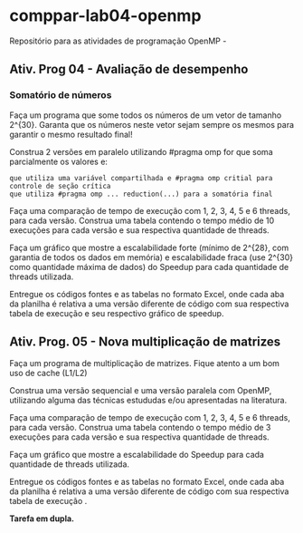 # comppar-lab04-openmp
Repositório para as atividades de programação OpenMP - 

## Ativ. Prog 04 - Avaliação de desempenho

### Somatório de números

Faça um programa que some todos os números de um vetor de tamanho 2^{30}. Garanta que os números neste vetor sejam sempre os mesmos para garantir o mesmo resultado final!

Construa 2 versões em paralelo utilizando #pragma omp for que soma parcialmente os valores e:

    que utiliza uma variável compartilhada e #pragma omp critial para controle de seção crítica
    que utiliza #pragma omp ... reduction(...) para a somatória final

Faça uma comparação de tempo de execução com 1, 2, 3, 4, 5 e 6 threads, para cada versão. Construa uma tabela contendo o tempo médio de 10 execuções para cada versão e sua respectiva quantidade de threads.

Faça um gráfico que mostre a escalabilidade forte (mínimo de 2^{28}, com garantia de todos os dados em memória) e escalabilidade fraca (use 2^{30} como quantidade máxima de dados) do Speedup para cada quantidade de threads utilizada.

Entregue os códigos fontes e as tabelas no formato Excel, onde cada aba da planilha é relativa a uma versão diferente de código com sua respectiva tabela de execução e seu respectivo gráfico de speedup.

## Ativ. Prog. 05 - Nova multiplicação de matrizes

Faça um programa de multiplicação de matrizes. Fique atento a um bom uso de cache (L1/L2)

Construa uma versão sequencial e uma versão paralela com OpenMP, utilizando alguma das técnicas estududas e/ou apresentadas na literatura.

Faça uma comparação de tempo de execução com 1, 2, 3, 4, 5 e 6 threads, para cada versão. Construa uma tabela contendo o tempo médio de 3 execuções para cada versão e sua respectiva quantidade de threads.

Faça um gráfico que mostre a escalabilidade do Speedup para cada quantidade de threads utilizada.

Entregue os códigos fontes e as tabelas no formato Excel, onde cada aba da planilha é relativa a uma versão diferente de código com sua respectiva tabela de execução .

**Tarefa em dupla.**
